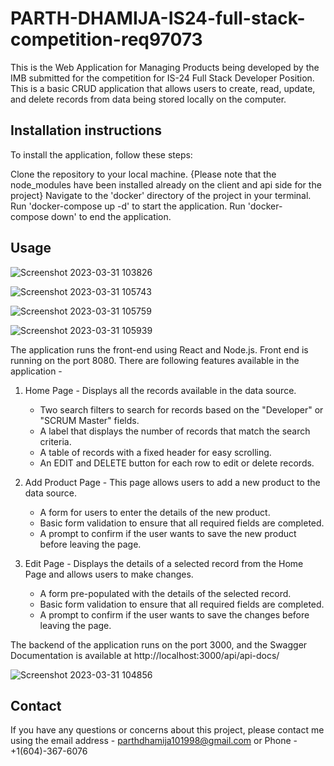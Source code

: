 # PARTH-DHAMIJA-IS24-full-stack-competition-req97073
This is the Web Application for Managing Products being developed by the IMB submitted for the competition for IS-24 Full Stack Developer Position. This is a basic CRUD application that allows users to create, read, update, and delete records from data being stored locally on the computer.


## Installation instructions
To install the application, follow these steps:

Clone the repository to your local machine. {Please note that the node_modules have been installed already on the client and api side for the project}
Navigate to the 'docker' directory of the project in your terminal.
Run 'docker-compose up -d' to start the application.
Run 'docker-compose down' to end the application.

## Usage

![Screenshot 2023-03-31 103826](https://user-images.githubusercontent.com/68792513/229194517-7a21a71f-3d3b-4cfa-b749-ed54b395b7f1.png)

![Screenshot 2023-03-31 105743](https://user-images.githubusercontent.com/68792513/229195551-aaafc511-83ed-44fe-a910-7279034b2809.png)

![Screenshot 2023-03-31 105759](https://user-images.githubusercontent.com/68792513/229195570-1bccb682-b1e9-4a48-acab-4b5725b433a8.png)

![Screenshot 2023-03-31 105939](https://user-images.githubusercontent.com/68792513/229195614-8c256c93-03d0-4c69-925d-25158f46130c.png)

The application runs the front-end using React and Node.js. Front end is running on the port 8080.
There are following features available in the application - 

1. Home Page - Displays all the records available in the data source.
    - Two search filters to search for records based on the "Developer" or "SCRUM Master" fields.
    - A label that displays the number of records that match the search criteria.
    - A table of records with a fixed header for easy scrolling.
    - An EDIT and DELETE button for each row to edit or delete records.

2. Add Product Page - This page allows users to add a new product to the data source.
    - A form for users to enter the details of the new product.
    - Basic form validation to ensure that all required fields are completed.
    - A prompt to confirm if the user wants to save the new product before leaving the page.

3. Edit Page - Displays the details of a selected record from the Home Page and allows users to make changes.
    - A form pre-populated with the details of the selected record.
    - Basic form validation to ensure that all required fields are completed.
    - A prompt to confirm if the user wants to save the changes before leaving the page.

The backend of the application runs on the port 3000, and the Swagger Documentation is available at http://localhost:3000/api/api-docs/

![Screenshot 2023-03-31 104856](https://user-images.githubusercontent.com/68792513/229194555-406377c8-aebb-4be6-8584-5246f151b6bc.png)

## Contact
If you have any questions or concerns about this project, please contact me using the email address - parthdhamija101998@gmail.com or Phone - +1(604)-367-6076

